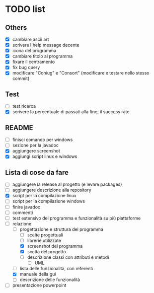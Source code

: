 # TODO list

## Others

- [x] cambiare ascii art
- [x] scrivere l'help message decente
- [x] icona del programma
- [x] cambiare titolo al programma
- [x] fixare il centramento
- [x] fix bug query
- [x] modificare "Coniug" e "Consort" (modificare e testare nello stesso commit)

## Test

- [ ] test ricerca
- [x] scrivere la percentuale di passati alla fine, il success rate

## README

- [ ] finisci comando per windows
- [ ] sezione per la javadoc
- [x] aggiungere screenshot
- [x] aggiungi script linux e windows

## Lista di cose da fare

- [ ] aggiungere la release al progetto (e levare packages)
- [ ] aggiungere descrizione alla repository
- [x] script per la compilazione linux
- [ ] script per la compilazione windows
- [ ] finire javadoc
- [ ] commenti
- [ ] test estensivo del programma e funzionalità su più piattaforme
- [ ] relazione
  - [ ] progettazione e struttura del programma
    - [ ] scelte progettuali
    - [ ] librerie utilizzate
    - [x] screenshot del programma
    - [x] scelta del progetto
    - [ ] descrizione classi con attributi e metodi
      - [ ] UML
  - [ ] lista delle funzionalità, con referenti
  - [x] manuale della gui
  - [ ] descrizione delle funzionalità
- [ ] presentazione powerpoint
